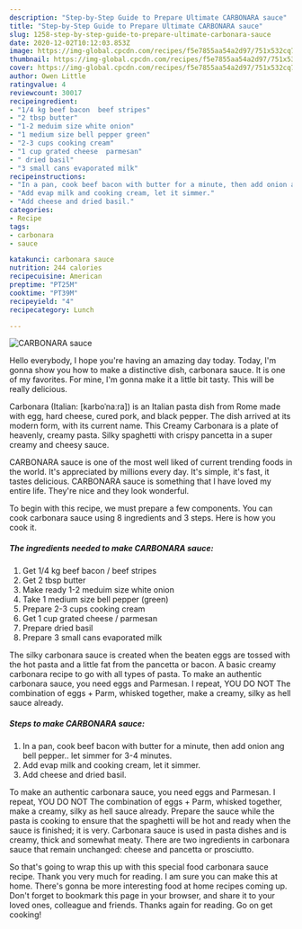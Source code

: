 ```yaml
---
description: "Step-by-Step Guide to Prepare Ultimate CARBONARA sauce"
title: "Step-by-Step Guide to Prepare Ultimate CARBONARA sauce"
slug: 1258-step-by-step-guide-to-prepare-ultimate-carbonara-sauce
date: 2020-12-02T10:12:03.853Z
image: https://img-global.cpcdn.com/recipes/f5e7855aa54a2d97/751x532cq70/carbonara-sauce-recipe-main-photo.jpg
thumbnail: https://img-global.cpcdn.com/recipes/f5e7855aa54a2d97/751x532cq70/carbonara-sauce-recipe-main-photo.jpg
cover: https://img-global.cpcdn.com/recipes/f5e7855aa54a2d97/751x532cq70/carbonara-sauce-recipe-main-photo.jpg
author: Owen Little
ratingvalue: 4
reviewcount: 30017
recipeingredient:
- "1/4 kg beef bacon  beef stripes"
- "2 tbsp butter"
- "1-2 meduim size white onion"
- "1 medium size bell pepper green"
- "2-3 cups cooking cream"
- "1 cup grated cheese  parmesan"
- " dried basil"
- "3 small cans evaporated milk"
recipeinstructions:
- "In a pan, cook beef bacon with butter for a minute, then add onion ang bell pepper.. let simmer for 3-4 minutes."
- "Add evap milk and cooking cream, let it simmer."
- "Add cheese and dried basil."
categories:
- Recipe
tags:
- carbonara
- sauce

katakunci: carbonara sauce 
nutrition: 244 calories
recipecuisine: American
preptime: "PT25M"
cooktime: "PT39M"
recipeyield: "4"
recipecategory: Lunch

---
```



![CARBONARA sauce](https://img-global.cpcdn.com/recipes/f5e7855aa54a2d97/751x532cq70/carbonara-sauce-recipe-main-photo.jpg)

Hello everybody, I hope you're having an amazing day today. Today, I'm gonna show you how to make a distinctive dish, carbonara sauce. It is one of my favorites. For mine, I'm gonna make it a little bit tasty. This will be really delicious.

Carbonara (Italian: [karboˈnaːra]) is an Italian pasta dish from Rome made with egg, hard cheese, cured pork, and black pepper. The dish arrived at its modern form, with its current name. This Creamy Carbonara is a plate of heavenly, creamy pasta. Silky spaghetti with crispy pancetta in a super creamy and cheesy sauce.

CARBONARA sauce is one of the most well liked of current trending foods in the world. It's appreciated by millions every day. It's simple, it's fast, it tastes delicious. CARBONARA sauce is something that I have loved my entire life. They're nice and they look wonderful.


To begin with this recipe, we must prepare a few components. You can cook carbonara sauce using 8 ingredients and 3 steps. Here is how you cook it.

<!--inarticleads1-->

##### The ingredients needed to make CARBONARA sauce:

1. Get 1/4 kg beef bacon / beef stripes
1. Get 2 tbsp butter
1. Make ready 1-2 meduim size white onion
1. Take 1 medium size bell pepper (green)
1. Prepare 2-3 cups cooking cream
1. Get 1 cup grated cheese / parmesan
1. Prepare  dried basil
1. Prepare 3 small cans evaporated milk


The silky carbonara sauce is created when the beaten eggs are tossed with the hot pasta and a little fat from the pancetta or bacon. A basic creamy carbonara recipe to go with all types of pasta. To make an authentic carbonara sauce, you need eggs and Parmesan. I repeat, YOU DO NOT The combination of eggs + Parm, whisked together, make a creamy, silky as hell sauce already. 

<!--inarticleads2-->

##### Steps to make CARBONARA sauce:

1. In a pan, cook beef bacon with butter for a minute, then add onion ang bell pepper.. let simmer for 3-4 minutes.
1. Add evap milk and cooking cream, let it simmer.
1. Add cheese and dried basil.


To make an authentic carbonara sauce, you need eggs and Parmesan. I repeat, YOU DO NOT The combination of eggs + Parm, whisked together, make a creamy, silky as hell sauce already. Prepare the sauce while the pasta is cooking to ensure that the spaghetti will be hot and ready when the sauce is finished; it is very. Carbonara sauce is used in pasta dishes and is creamy, thick and somewhat meaty. There are two ingredients in carbonara sauce that remain unchanged: cheese and pancetta or prosciutto. 

So that's going to wrap this up with this special food carbonara sauce recipe. Thank you very much for reading. I am sure you can make this at home. There's gonna be more interesting food at home recipes coming up. Don't forget to bookmark this page in your browser, and share it to your loved ones, colleague and friends. Thanks again for reading. Go on get cooking!
